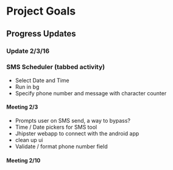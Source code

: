 # Project Goals
## Progress Updates


### Update 2/3/16
### SMS Scheduler (tabbed activity)
* Select Date and Time
* Run in bg
* Specify phone number and message with character counter



#### Meeting 2/3
* Prompts user on SMS send, a way to bypass?
* Time / Date pickers for SMS tool
* Jhipster webapp to connect with the android app
* clean up ui
* Validate / format phone number field

#### Meeting 2/10

